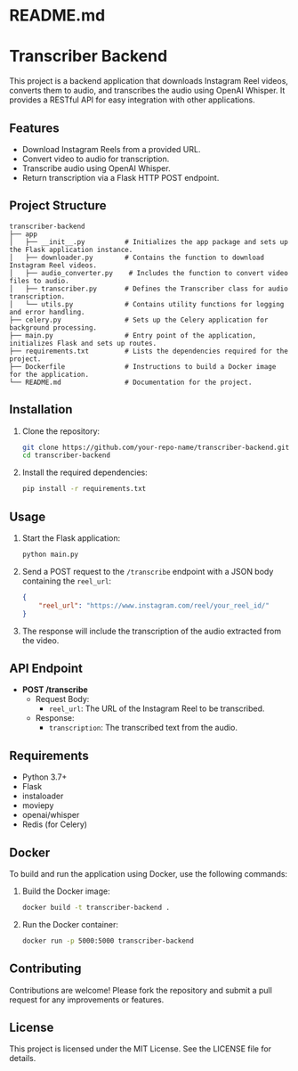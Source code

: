 # README.md

# Transcriber Backend

This project is a backend application that downloads Instagram Reel videos, converts them to audio, and transcribes the audio using OpenAI Whisper. It provides a RESTful API for easy integration with other applications.

## Features

- Download Instagram Reels from a provided URL.
- Convert video to audio for transcription.
- Transcribe audio using OpenAI Whisper.
- Return transcription via a Flask HTTP POST endpoint.

## Project Structure

```
transcriber-backend
├── app
│   ├── __init__.py          # Initializes the app package and sets up the Flask application instance.
│   ├── downloader.py        # Contains the function to download Instagram Reel videos.
│   ├── audio_converter.py    # Includes the function to convert video files to audio.
│   ├── transcriber.py       # Defines the Transcriber class for audio transcription.
│   └── utils.py             # Contains utility functions for logging and error handling.
├── celery.py                # Sets up the Celery application for background processing.
├── main.py                  # Entry point of the application, initializes Flask and sets up routes.
├── requirements.txt         # Lists the dependencies required for the project.
├── Dockerfile               # Instructions to build a Docker image for the application.
└── README.md                # Documentation for the project.
```

## Installation

1. Clone the repository:
   ```bash
   git clone https://github.com/your-repo-name/transcriber-backend.git
   cd transcriber-backend
   ```

2. Install the required dependencies:
   ```bash
   pip install -r requirements.txt
   ```

## Usage

1. Start the Flask application:
   ```bash
   python main.py
   ```

2. Send a POST request to the `/transcribe` endpoint with a JSON body containing the `reel_url`:
   ```json
   {
       "reel_url": "https://www.instagram.com/reel/your_reel_id/"
   }
   ```

3. The response will include the transcription of the audio extracted from the video.

## API Endpoint

- **POST /transcribe**
  - Request Body:
    - `reel_url`: The URL of the Instagram Reel to be transcribed.
  - Response:
    - `transcription`: The transcribed text from the audio.

## Requirements

- Python 3.7+
- Flask
- instaloader
- moviepy
- openai/whisper
- Redis (for Celery)

## Docker

To build and run the application using Docker, use the following commands:

1. Build the Docker image:
   ```bash
   docker build -t transcriber-backend .
   ```

2. Run the Docker container:
   ```bash
   docker run -p 5000:5000 transcriber-backend
   ```

## Contributing

Contributions are welcome! Please fork the repository and submit a pull request for any improvements or features.

## License

This project is licensed under the MIT License. See the LICENSE file for details.